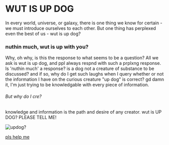 # WUT IS UP DOG
In every world, universe, or galaxy, there is one thing we know for certain - we must introduce ourselves to each other. But one thing has perplexed even the best of us - wut is up dog?

### nuthin much, wut is up with you?

Why, oh why, is this the response to what seems to be a question? All we ask is wut is up dog, and ppl always respnd with such a prplxng response. Is 'nuthin much' a response? is a dog not a creature of substance to be discussed? and if so, why do I get such laughs when I query whether or not the information I have on the curious creature "up dog" is correct? gd damn it, I'm just trying to be knowledgable with every piece of information.

###### But why do I cre?
knowledge and information is the path and desire of any creator. wut is UP DOG? PLEASE TELL ME!

![updog?](https://media.giphy.com/media/3o85xsGXVuYh8lM3EQ/giphy.gif)

[pls help me](www.avibagla.com)
